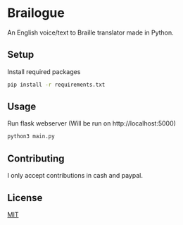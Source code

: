 # Brailogue

An English voice/text to Braille translator made in Python.

## Setup

Install required packages

```bash
pip install -r requirements.txt
```

## Usage

Run flask webserver (Will be run on http://localhost:5000)

```bash
python3 main.py
```

## Contributing
I only accept contributions in cash and paypal.

## License
[MIT](https://choosealicense.com/licenses/mit/)